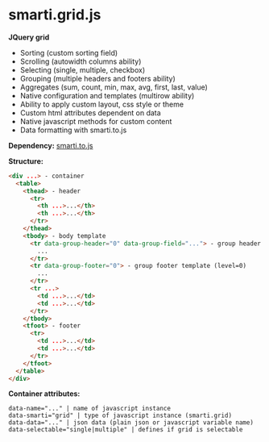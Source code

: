 # smarti.grid.js

<b>JQuery grid</b>

* Sorting (custom sorting field)
* Scrolling (autowidth columns ability)
* Selecting (single, multiple, checkbox)
* Grouping (multiple headers and footers ability)
* Aggregates (sum, count, min, max, avg, first, last, value)
* Native configuration and templates (multirow ability)
* Ability to apply custom layout, css style or theme
* Custom html attributes dependent on data
* Native javascript methods for custom content
* Data formatting with smarti.to.js

<b>Dependency:</b> <a href="https://github.com/onitecsoft/smarti.to.js">smarti.to.js</a>

<b>Structure:</b>
```html
<div ...> - container
  <table>
    <thead> - header
      <tr>
        <th ...>...</th>
        <th ...>...</th>
      </tr>
    </thead>
    <tbody> - body template
      <tr data-group-header="0" data-group-field="..."> - group header template (level=0)
        ...
      </tr>
      <tr data-group-footer="0"> - group footer template (level=0)
        ...
      </tr>
      <tr ...>
        <td ...>...</td>
        <td ...>...</td>
      </tr>
    </tbody>
    <tfoot> - footer
      <tr>
        <td ...>...</td>
        <td ...>...</td>
      </tr>
    </tfoot>
  </table>
</div>
```
<b>Container attributes:</b>
```
data-name="..." | name of javascript instance
data-smarti="grid" | type of javascript instance (smarti.grid)
data-data="..." | json data (plain json or javascript variable name)
data-selectable="single|multiple" | defines if grid is selectable
```

